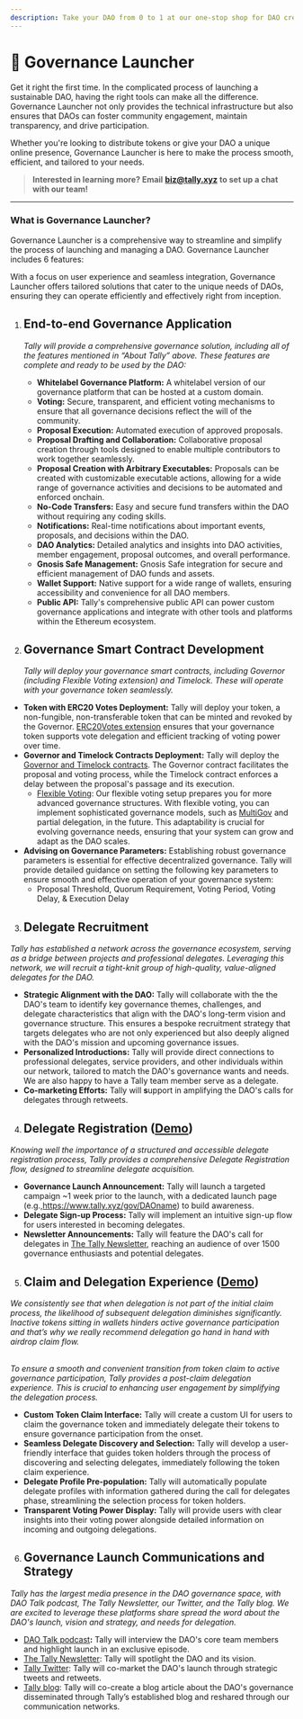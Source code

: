 ```yaml
---
description: Take your DAO from 0 to 1 at our one-stop shop for DAO creation.
---
```


# 🚀 Governance Launcher

Get it right the first time. In the complicated process of launching a sustainable DAO, having the right tools can make all the difference. Governance Launcher not only provides the technical infrastructure but also ensures that DAOs can foster community engagement, maintain transparency, and drive participation.

Whether you're looking to distribute tokens or give your DAO a unique online presence, Governance Launcher is here to make the process smooth, efficient, and tailored to your needs.&#x20;

> **Interested in learning more? Email** [**biz@tally.xyz**](mailto:biz@tally.xyz) **to set up a chat with our team!**

***

### What is Governance Launcher?

Governance Launcher is a comprehensive way to streamline and simplify the process of launching and managing a DAO. Governance Launcher includes 6 features:

With a focus on user experience and seamless integration, Governance Launcher offers tailored solutions that cater to the unique needs of DAOs, ensuring they can operate efficiently and effectively right from inception.&#x20;

1.  ## **End-to-end Governance Application**

    _Tally will provide a comprehensive governance solution, including all of the features mentioned in “About Tally” above. These features are complete and ready to be used by the DAO:_

    * **Whitelabel Governance Platform:** A whitelabel version of our governance platform that can be hosted at a custom domain.
    * **Voting:** Secure, transparent, and efficient voting mechanisms to ensure that all governance decisions reflect the will of the community.
    * **Proposal Execution:** Automated execution of approved proposals.
    * **Proposal Drafting and Collaboration:** Collaborative proposal creation through tools designed to enable multiple contributors to work together seamlessly.
    * **Proposal Creation with Arbitrary Executables:** Proposals can be created with customizable executable actions, allowing for a wide range of governance activities and decisions to be automated and enforced onchain.
    * **No-Code Transfers:** Easy and secure fund transfers within the DAO without requiring any coding skills.
    * **Notifications:** Real-time notifications about important events, proposals, and decisions within the DAO.
    * **DAO Analytics:** Detailed analytics and insights into DAO activities, member engagement, proposal outcomes, and overall performance.
    * **Gnosis Safe Management:** Gnosis Safe integration for secure and efficient management of DAO funds and assets.
    * **Wallet Support:** Native support for a wide range of wallets, ensuring accessibility and convenience for all DAO members.
    * **Public API:** Tally's comprehensive public API can power custom governance applications and integrate with other tools and platforms within the Ethereum ecosystem.
2.  ## **Governance Smart Contract Development**

    _Tally will deploy your governance smart contracts, including Governor (including Flexible Voting extension) and Timelock. These will operate with your governance token seamlessly._

* **Token with ERC20 Votes Deployment:** Tally will deploy your token, a non-fungible, non-transferable token that can be minted and revoked by the Governor. [ERC20Votes extension](https://github.com/OpenZeppelin/openzeppelin-contracts/blob/v4.5.0/contracts/token/ERC721/extensions/draft-ERC721Votes.sol) ensures that your governance token supports vote delegation and efficient tracking of voting power over time.
* **Governor and Timelock Contracts Deployment:** Tally will deploy the [Governor and Timelock contracts](https://docs.openzeppelin.com/contracts/4.x/governance). The Governor contract facilitates the proposal and voting process, while the Timelock contract enforces a delay between the proposal's passage and its execution.&#x20;
  * [Flexible Voting](https://flexiblevoting.com/): Our flexible voting setup prepares you for more advanced governance structures. With flexible voting, you can implement sophisticated governance models, such as [MultiGov](https://tally.mirror.xyz/peHXv-1Bv4RY6Hf3UeCSH74aCu2e2ttSMytxJwB7DpY) and partial delegation, in the future. This adaptability is crucial for evolving governance needs, ensuring that your system can grow and adapt as the DAO scales.
* **Advising on Governance Parameters:** Establishing robust governance parameters is essential for effective decentralized governance. Tally will provide detailed guidance on setting the following key parameters to ensure smooth and effective operation of your governance system:
  * Proposal Threshold, Quorum Requirement, Voting Period, Voting Delay, & Execution Delay

3. ## **Delegate Recruitment**

_Tally has established a network across the governance ecosystem, serving as a bridge between projects and professional delegates. Leveraging this network, we will recruit a tight-knit group of high-quality, value-aligned delegates for the DAO._

* **Strategic Alignment with the DAO:** Tally will collaborate with the the DAO's team to identify key governance themes, challenges, and delegate characteristics that align with the DAO's long-term vision and governance structure. This ensures a bespoke recruitment strategy that targets delegates who are not only experienced but also deeply aligned with the DAO's mission and upcoming governance issues.
* **Personalized Introductions:** Tally will provide direct connections to professional delegates, service providers, and other individuals within our network, tailored to match the DAO's governance wants and needs. We are also happy to have a Tally team member serve as a delegate.
* **Co-marketing Efforts:** Tally will **s**upport in amplifying the DAO's calls for delegates through retweets.

4. ## **Delegate Registration** ([Demo](https://drive.google.com/file/d/1ryLl\_-H9gNOZPCsz6Umdp330IIiVJFke/view?usp=drive\_link))

_Knowing well the importance of a structured and accessible delegate registration process, Tally provides a comprehensive Delegate Registration flow, designed to streamline delegate acquisition._

* **Governance Launch Announcement:** Tally will launch a targeted campaign \~1 week prior to the launch, with a dedicated launch page (e.g.,https://www.tally.xyz/gov/DAOname) to build awareness.
* **Delegate Sign-up Process:** Tally will implement an intuitive sign-up flow for users interested in becoming delegates.
* **Newsletter Announcements:** Tally will feature the DAO's call for delegates in [The Tally Newsletter](https://newsletter.tally.xyz/), reaching an audience of over 1500 governance enthusiasts and potential delegates.

5. ## **Claim and Delegation Experience**  ([Demo](https://drive.google.com/file/d/1ryLl\_-H9gNOZPCsz6Umdp330IIiVJFke/view?usp=drive\_link))

_We consistently see that when delegation is not part of the initial claim process, the likelihood of subsequent delegation diminishes significantly. Inactive tokens sitting in wallets hinders active governance participation and that’s why we really recommend delegation go hand in hand with airdrop claim flow._

\
_To ensure a smooth and convenient transition from token claim to active governance participation, Tally provides a post-claim delegation experience. This is crucial to enhancing user engagement by simplifying the delegation process._

* **Custom Token Claim Interface:** Tally will create a custom UI for users to claim the governance token and immediately delegate their tokens to ensure governance participation from the onset.
* **Seamless Delegate Discovery and Selection:** Tally will develop a user-friendly interface that guides token holders through the process of discovering and selecting delegates, immediately following the token claim experience.
* **Delegate Profile Pre-population:** Tally will automatically populate delegate profiles with information gathered during the call for delegates phase, streamlining the selection process for token holders.
* **Transparent Voting Power Display:** Tally will provide users with clear insights into their voting power alongside detailed information on incoming and outgoing delegations.

6. ## **Governance Launch Communications and Strategy**

_Tally has the largest media presence in the DAO governance space, with DAO Talk podcast, The Tally Newsletter, our Twitter, and the Tally blog. We are excited to leverage these platforms share spread the word about the DAO's launch, vision and strategy, and needs for delegation._

* [DAO Talk podcast](https://open.spotify.com/show/6nCG7KVFfn28NHgLmQH5tv?si=93882e2e1b4244b6)**:** Tally will interview the DAO's core team members and highlight launch in an exclusive episode.
* [The Tally Newsletter](https://newsletter.tally.xyz/): Tally will spotlight the DAO and its vision.
* [Tally Twitter](https://twitter.com/tallyxyz): Tally will co-market the DAO's launch through strategic tweets and retweets.
* [Tally blog](https://tally.mirror.xyz/): Tally will co-create a blog article about the DAO's governance disseminated through Tally’s established blog and reshared through our communication networks.

